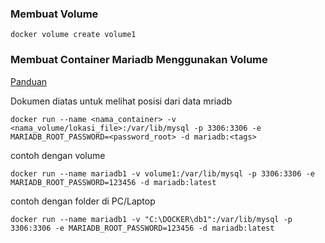 ### Membuat Volume

```
docker volume create volume1
```

### Membuat Container Mariadb Menggunakan Volume

[Panduan](https://hub.docker.com/_/mariadb)

Dokumen diatas untuk melihat posisi dari data mriadb

```
docker run --name <nama_container> -v <nama_volume/lokasi_file>:/var/lib/mysql -p 3306:3306 -e MARIADB_ROOT_PASSWORD=<password_root> -d mariadb:<tags>
```

contoh dengan volume

```
docker run --name mariadb1 -v volume1:/var/lib/mysql -p 3306:3306 -e MARIADB_ROOT_PASSWORD=123456 -d mariadb:latest
```

contoh dengan folder di PC/Laptop

```
docker run --name mariadb1 -v "C:\DOCKER\db1":/var/lib/mysql -p 3306:3306 -e MARIADB_ROOT_PASSWORD=123456 -d mariadb:latest
```
